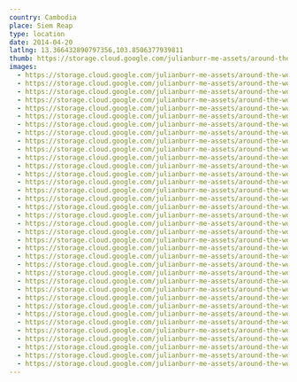 ```yaml
---
country: Cambodia
place: Siem Reap
type: location
date: 2014-04-20
latlng: 13.366432890797356,103.8506377939811
thumb: https://storage.cloud.google.com/julianburr-me-assets/around-the-world/cambodia/siem-reap/IMG_3973--thumb.JPG
images:
  - https://storage.cloud.google.com/julianburr-me-assets/around-the-world/cambodia/siem-reap/IMG_3929.JPG
  - https://storage.cloud.google.com/julianburr-me-assets/around-the-world/cambodia/siem-reap/IMG_3821.JPG
  - https://storage.cloud.google.com/julianburr-me-assets/around-the-world/cambodia/siem-reap/IMG_3827.JPG
  - https://storage.cloud.google.com/julianburr-me-assets/around-the-world/cambodia/siem-reap/IMG_3831.JPG
  - https://storage.cloud.google.com/julianburr-me-assets/around-the-world/cambodia/siem-reap/IMG_3833.JPG
  - https://storage.cloud.google.com/julianburr-me-assets/around-the-world/cambodia/siem-reap/IMG_3836.JPG
  - https://storage.cloud.google.com/julianburr-me-assets/around-the-world/cambodia/siem-reap/IMG_3837.JPG
  - https://storage.cloud.google.com/julianburr-me-assets/around-the-world/cambodia/siem-reap/IMG_3844.JPG
  - https://storage.cloud.google.com/julianburr-me-assets/around-the-world/cambodia/siem-reap/IMG_3847.JPG
  - https://storage.cloud.google.com/julianburr-me-assets/around-the-world/cambodia/siem-reap/IMG_3862.JPG
  - https://storage.cloud.google.com/julianburr-me-assets/around-the-world/cambodia/siem-reap/IMG_3863.JPG
  - https://storage.cloud.google.com/julianburr-me-assets/around-the-world/cambodia/siem-reap/IMG_3864.JPG
  - https://storage.cloud.google.com/julianburr-me-assets/around-the-world/cambodia/siem-reap/IMG_3867.JPG
  - https://storage.cloud.google.com/julianburr-me-assets/around-the-world/cambodia/siem-reap/IMG_3871.JPG
  - https://storage.cloud.google.com/julianburr-me-assets/around-the-world/cambodia/siem-reap/IMG_3874.JPG
  - https://storage.cloud.google.com/julianburr-me-assets/around-the-world/cambodia/siem-reap/IMG_3878.JPG
  - https://storage.cloud.google.com/julianburr-me-assets/around-the-world/cambodia/siem-reap/IMG_3886.JPG
  - https://storage.cloud.google.com/julianburr-me-assets/around-the-world/cambodia/siem-reap/IMG_3892.JPG
  - https://storage.cloud.google.com/julianburr-me-assets/around-the-world/cambodia/siem-reap/IMG_3909.JPG
  - https://storage.cloud.google.com/julianburr-me-assets/around-the-world/cambodia/siem-reap/IMG_3921.JPG
  - https://storage.cloud.google.com/julianburr-me-assets/around-the-world/cambodia/siem-reap/IMG_3923.JPG
  - https://storage.cloud.google.com/julianburr-me-assets/around-the-world/cambodia/siem-reap/IMG_3937.JPG
  - https://storage.cloud.google.com/julianburr-me-assets/around-the-world/cambodia/siem-reap/IMG_3949.JPG
  - https://storage.cloud.google.com/julianburr-me-assets/around-the-world/cambodia/siem-reap/IMG_3973.JPG
  - https://storage.cloud.google.com/julianburr-me-assets/around-the-world/cambodia/siem-reap/IMG_3995.JPG
  - https://storage.cloud.google.com/julianburr-me-assets/around-the-world/cambodia/siem-reap/IMG_4021.JPG
  - https://storage.cloud.google.com/julianburr-me-assets/around-the-world/cambodia/siem-reap/IMG_4039.JPG
  - https://storage.cloud.google.com/julianburr-me-assets/around-the-world/cambodia/siem-reap/IMG_4069.JPG
  - https://storage.cloud.google.com/julianburr-me-assets/around-the-world/cambodia/siem-reap/IMG_4071.JPG
  - https://storage.cloud.google.com/julianburr-me-assets/around-the-world/cambodia/siem-reap/IMG_4130.JPG
  - https://storage.cloud.google.com/julianburr-me-assets/around-the-world/cambodia/siem-reap/IMG_4181.JPG
  - https://storage.cloud.google.com/julianburr-me-assets/around-the-world/cambodia/siem-reap/IMG_4183.JPG
  - https://storage.cloud.google.com/julianburr-me-assets/around-the-world/cambodia/siem-reap/IMG_4192.JPG
  - https://storage.cloud.google.com/julianburr-me-assets/around-the-world/cambodia/siem-reap/IMG_4199.JPG
  - https://storage.cloud.google.com/julianburr-me-assets/around-the-world/cambodia/siem-reap/IMG_4216.JPG
  - https://storage.cloud.google.com/julianburr-me-assets/around-the-world/cambodia/siem-reap/IMG_4220.JPG
---
```

